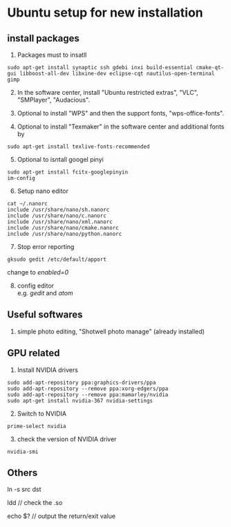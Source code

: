 # Ubuntu setup for new installation

## install packages
1. Packages must to insatll <br />
  ```
sudo apt-get install synaptic ssh gdebi inxi build-essential cmake-qt-gui libboost-all-dev libxine-dev eclipse-cqt nautilus-open-terminal gimp
 ```

2. In the software center, install "Ubuntu restricted extras", "VLC", "SMPlayer", "Audacious". <br /> 

3. Optional to install "WPS" and then the support fonts, "wps-office-fonts".

4. Optional to install "Texmaker" in the software center and additional fonts by
  ```
sudo apt-get install texlive-fonts-recommended
  ```

5. Optional to isntall googel pinyi
  ```
sudo apt-get install fcitx-googlepinyin
im-config
  ```
  
6. Setup nano editor
  ```
  cat ~/.nanorc
  include /usr/share/nano/sh.nanorc 
  include /usr/share/nano/c.nanorc 
  include /usr/share/nano/xml.nanorc 
  include /usr/share/nano/cmake.nanorc 
  include /usr/share/nano/python.nanorc 
  ```
7. Stop error reporting

  ```
  gksudo gedit /etc/default/apport
  ```
change to *enabled=0*

8. config editor <br />
e.g. *gedit* and *atom*

## Useful softwares
1. simple photo editing, "Shotwell photo manage" (already installed) <br />


## GPU related 
1. Install NVIDIA drivers
  ```
sudo add-apt-repository ppa:graphics-drivers/ppa
sudo add-apt-repository --remove ppa:xorg-edgers/ppa
sudo add-apt-repository --remove ppa:mamarley/nvidia
sudo apt-get install nvidia-367 nvidia-settings
  ```

2. Switch to NVIDIA 
  ```
prime-select nvidia
  ```

3. check the version of NVIDIA driver
  ```
nvidia-smi
  ```
  
  
## Others

ln -s src dst

ldd // check the .so

echo $?	// output the return/exit value
